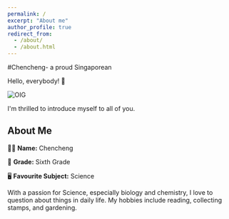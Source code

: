 ```yaml
---
permalink: /
excerpt: "About me"
author_profile: true
redirect_from: 
  - /about/
  - /about.html
---
```


#Chencheng- a proud Singaporean

Hello, everybody! 👋

![OIG](https://github.com/JIANG9267J/academicpages.github.io/assets/150253670/88c3263d-fa28-44b5-a9b6-ee991c435c14)

I'm thrilled to introduce myself to all of you.
## About Me

👩‍🏫 **Name:** Chencheng

🏫 **Grade:** Sixth Grade

🖥️ **Favourite Subject:** Science

With a passion for Science, especially biology and chemistry, I love to question about things in daily life. My hobbies include reading, collecting stamps, and gardening.
